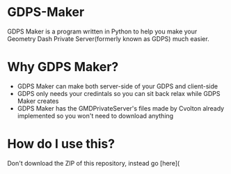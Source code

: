 # GDPS-Maker
GDPS Maker is a program written in Python to help you make your Geometry Dash Private Server(formerly known as GDPS) much easier.
# Why GDPS Maker?
- GDPS Maker can make both server-side of your GDPS and client-side
- GDPS only needs your credintals so you can sit back relax while GDPS Maker creates
- GDPS Maker has the GMDPrivateServer's files made by Cvolton already implemented so you won't need to download anything
# How do I use this?
Don't download the ZIP of this repository, instead go [here](
